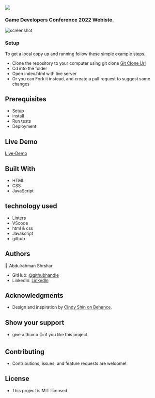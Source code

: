 ![](https://img.shields.io/badge/Microverse-blueviolet)

### Game Developers Conference 2022 Webiste.

![screenshot]()

### Setup

To get a local copy up and running follow these simple example steps.

- Clone the repository to your computer using git clone [Git Clone Url](https://github.com/abdulrahmanshr75/capstone-1.git)
- Cd into the folder
- Open index.html with live server
- Or you can Fork it instead, and create a pull request to suggest some changes

## Prerequisites

- Setup
- Install
- Run tests
- Deployment

## Live Demo

[Live-Demo](https://abdulrahmanshr75.github.io/capstone-1/)

## Built With

- HTML
- CSS
- JavaScript

## technology used

- Linters
- VScode
- html & css
- Javascript
- github

## Authors

👤 Abdulrahman Shrshar

- GitHub: [@githubhandle](https://github.com/abdulrahmanshr75)
- LinkedIn: [LinkedIn](https://www.linkedin.com/in/abdulrahman-shrshar-721144161/)

## Acknowledgments

- Design and inspiration by [Cindy Shin on Behance](https://www.behance.net/gallery/29845175/CC-Global-Summit-2015).

## Show your support

- give a thumb 👍 if you like this project

## Contributing

- Contributions, issues, and feature requests are welcome!

## License

- This project is MIT licensed

